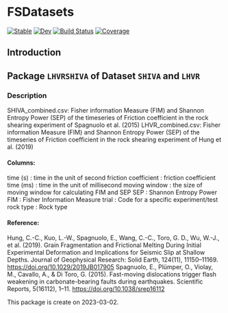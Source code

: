 # FSDatasets

[![Stable](https://img.shields.io/badge/docs-stable-blue.svg)](https://okatsn.github.io/FSDatasets.jl/stable/)
[![Dev](https://img.shields.io/badge/docs-dev-blue.svg)](https://okatsn.github.io/FSDatasets.jl/dev/)
[![Build Status](https://github.com/okatsn/FSDatasets.jl/actions/workflows/CI.yml/badge.svg?branch=main)](https://github.com/okatsn/FSDatasets.jl/actions/workflows/CI.yml?query=branch%3Amain)
[![Coverage](https://codecov.io/gh/okatsn/FSDatasets.jl/branch/main/graph/badge.svg)](https://codecov.io/gh/okatsn/FSDatasets.jl)

<!-- Don't have any of your custom contents above; they won't occur if there is no citation. -->

## Introduction

## Package `LHVRSHIVA` of Dataset `SHIVA` and `LHVR`
### Description
SHIVA_combined.csv: Fisher information Measure (FIM) and Shannon Entropy Power (SEP) of the timeseries of Friction coefficient in the rock shearing experiment of Spagnuolo et al. (2015) 
LHVR_combined.csv: Fisher information Measure (FIM) and Shannon Entropy Power (SEP) of the timeseries of Friction coefficient in the rock shearing experiment of Hung et al. (2019) 

#### Columns:
   time (s)             : time in the unit of second
   friction coefficient : friction coefficient 
   time (ms)            : time in the unit of millisecond
   moving window        : the size of moving window for calculating FIM and SEP
   SEP                  : Shannon Entropy Power
   FIM                  : Fisher Information Measure
   trial                : Code for a specific experiment/test
   rock type            : Rock type

    
#### Reference:
Hung, C.-C., Kuo, L.-W., Spagnuolo, E., Wang, C.-C., Toro, G. D., Wu, W.-J., et al. (2019). Grain Fragmentation and Frictional Melting During Initial Experimental Deformation and Implications for Seismic Slip at Shallow Depths. Journal of Geophysical Research: Solid Earth, 124(11), 11150–11169. https://doi.org/10.1029/2019JB017905
Spagnuolo, E., Plümper, O., Violay, M., Cavallo, A., & Di Toro, G. (2015). Fast-moving dislocations trigger flash weakening in carbonate-bearing faults during earthquakes. Scientific Reports, 5(16112), 1–11. https://doi.org/10.1038/srep16112

This package is create on 2023-03-02.
